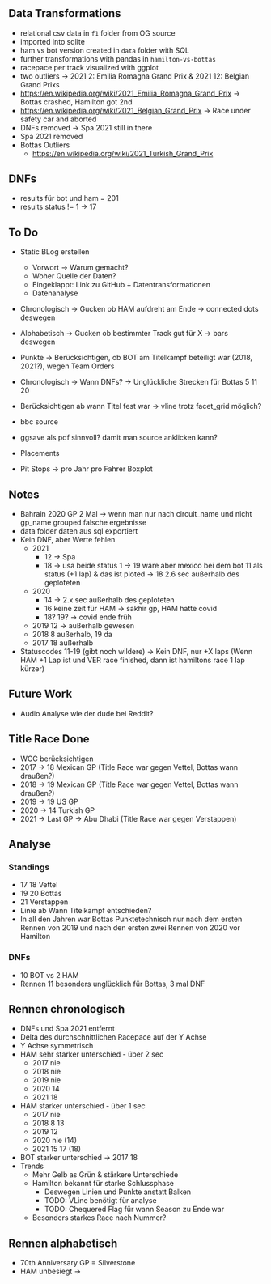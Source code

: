 #

## Data Transformations

- relational csv data in `f1` folder from OG source
- imported into sqlite
- ham vs bot version created in `data` folder with SQL
- further transformations with pandas in `hamilton-vs-bottas`
- racepace per track visualized with ggplot
- two outliers -> 2021 2: Emilia Romagna Grand Prix & 2021 12: Belgian Grand Prixs
- https://en.wikipedia.org/wiki/2021_Emilia_Romagna_Grand_Prix -> Bottas crashed, Hamilton got 2nd
- https://en.wikipedia.org/wiki/2021_Belgian_Grand_Prix -> Race under safety car and aborted
- DNFs removed -> Spa 2021 still in there
- Spa 2021 removed
- Bottas Outliers
  - https://en.wikipedia.org/wiki/2021_Turkish_Grand_Prix

## DNFs

- results für bot und ham = 201
- results status != 1 -> 17

## To Do

- Static BLog erstellen

  - Vorwort -> Warum gemacht?
  - Woher Quelle der Daten?
  - Eingeklappt: Link zu GitHub + Datentransformationen
  - Datenanalyse

- Chronologisch -> Gucken ob HAM aufdreht am Ende -> connected dots deswegen
- Alphabetisch -> Gucken ob bestimmter Track gut für X -> bars deswegen
- Punkte -> Berücksichtigen, ob BOT am Titelkampf beteiligt war (2018, 2021?), wegen Team Orders
- Chronologisch -> Wann DNFs? -> Unglückliche Strecken für Bottas 5 11 20
- Berücksichtigen ab wann Titel fest war -> vline trotz facet_grid möglich?
- bbc source
- ggsave als pdf sinnvoll? damit man source anklicken kann?

- Placements
- Pit Stops -> pro Jahr pro Fahrer Boxplot

## Notes

- Bahrain 2020 GP 2 Mal -> wenn man nur nach circuit_name und nicht gp_name grouped falsche ergebnisse
- data folder daten aus sql exportiert
- Kein DNF, aber Werte fehlen
  - 2021
    - 12 -> Spa
    - 18 -> usa beide status 1 -> 19 wäre aber mexico bei dem bot 11 als status (+1 lap) & das ist ploted -> 18 2.6 sec außerhalb des geploteten
  - 2020
    - 14 -> 2.x sec außerhalb des geploteten
    - 16 keine zeit für HAM -> sakhir gp, HAM hatte covid
    - 18? 19? -> covid ende früh
  - 2019 12 -> außerhalb gewesen
  - 2018 8 außerhalb, 19 da
  - 2017 18 außerhalb
- Statuscodes 11-19 (gibt noch wildere) -> Kein DNF, nur +X laps (Wenn HAM +1 Lap ist und VER race finished, dann ist hamiltons race 1 lap kürzer)

## Future Work

- Audio Analyse wie der dude bei Reddit?

## Title Race Done

- WCC berücksichtigen
- 2017 -> 18 Mexican GP (Title Race war gegen Vettel, Bottas wann draußen?)
- 2018 -> 19 Mexican GP (Title Race war gegen Vettel, Bottas wann draußen?)
- 2019 -> 19 US GP
- 2020 -> 14 Turkish GP
- 2021 -> Last GP -> Abu Dhabi (Title Race war gegen Verstappen)

## Analyse

### Standings

- 17 18 Vettel
- 19 20 Bottas
- 21 Verstappen
- Linie ab Wann Titelkampf entschieden?
- In all den Jahren war Bottas Punktetechnisch nur nach dem ersten Rennen von 2019 und nach den ersten zwei Rennen von 2020 vor Hamilton

### DNFs

- 10 BOT vs 2 HAM
- Rennen 11 besonders unglücklich für Bottas, 3 mal DNF

## Rennen chronologisch

- DNFs und Spa 2021 entfernt
- Delta des durchschnittlichen Racepace auf der Y Achse
- Y Achse symmetrisch
- HAM sehr starker unterschied - über 2 sec
  - 2017 nie
  - 2018 nie
  - 2019 nie
  - 2020 14
  - 2021 18
- HAM starker unterschied - über 1 sec
  - 2017 nie
  - 2018 8 13
  - 2019 12
  - 2020 nie (14)
  - 2021 15 17 (18)
- BOT starker unterschied -> 2017 18
- Trends
  - Mehr Gelb as Grün & stärkere Unterschiede
  - Hamilton bekannt für starke Schlussphase
    - Deswegen Linien und Punkte anstatt Balken
    - TODO: VLine benötigt für analyse
    - TODO: Chequered Flag für wann Season zu Ende war
  - Besonders starkes Race nach Nummer?

## Rennen alphabetisch

- 70th Anniversary GP = Silverstone
- HAM unbesiegt ->
